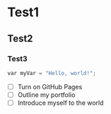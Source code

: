 # Test1
## Test2
### Test3

``` python
var myVar = "Hello, world!";
```
- [ ] Turn on GitHub Pages
- [ ] Outline my portfolio
- [ ] Introduce myself to the world
